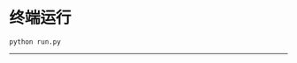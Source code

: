 # 终端运行

```shell
python run.py
```
**********************************************************************************************************************************************************************************************************************************************************************************************************************************************************************************************************************************************************************************************************************************************************************************************************************************************************************************************************************************************************************************************
